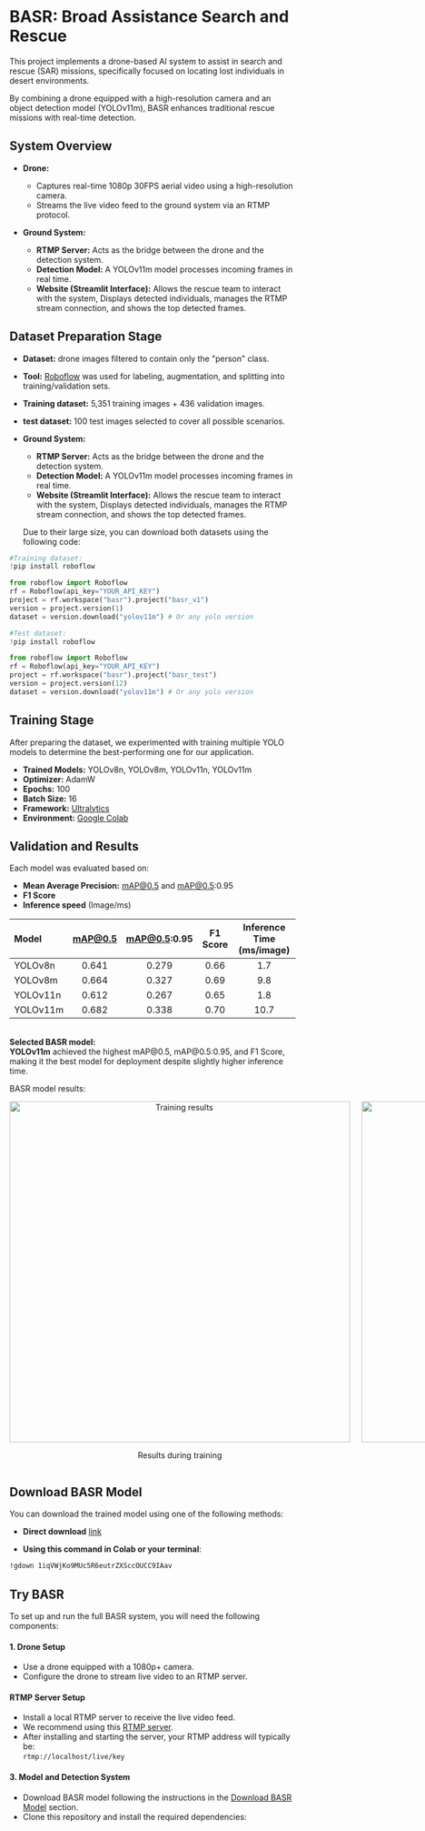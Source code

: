 <h1>BASR: Broad Assistance Search and Rescue</h1>

This project implements a drone-based AI system to assist in search and rescue (SAR) missions, specifically focused on locating lost individuals in desert environments.

By combining a drone equipped with a high-resolution camera and an object detection model (YOLOv11m), BASR enhances traditional rescue missions with real-time detection.

<h2>System Overview</h2>

- <b>Drone:</b><br>
   - Captures real-time 1080p 30FPS aerial video using a high-resolution camera.<br>
   - Streams the live video feed to the ground system via an RTMP protocol.<br>
   
- <b>Ground System:</b><br>
  - <b>RTMP Server:</b> Acts as the bridge between the drone and the detection system.<br>
  - <b>Detection Model:</b> A YOLOv11m model processes incoming frames in real time.<br>
  - <b>Website (Streamlit Interface):</b> Allows the rescue team to interact with the system, Displays detected individuals, manages the RTMP stream connection, and shows the top detected frames.<br>

<h2>Dataset Preparation Stage</h2>

- <b>Dataset:</b> drone images filtered to contain only the "person" class.<br>
- <b>Tool:</b> <a href="https://app.roboflow.com">Roboflow</a> was used for labeling, augmentation, and splitting into training/validation sets.<br>
- <b>Training dataset:</b> 5,351 training images + 436 validation images.<br>
- <b>test dataset:</b> 100 test images selected to cover all possible scenarios.<br>
   
- <b>Ground System:</b><br>
  - <b>RTMP Server:</b> Acts as the bridge between the drone and the detection system.<br>
  - <b>Detection Model:</b> A YOLOv11m model processes incoming frames in real time.<br>
  - <b>Website (Streamlit Interface):</b> Allows the rescue team to interact with the system, Displays detected individuals, manages the RTMP stream connection, and shows the top detected frames.<br>
  
  Due to their large size, you can download both datasets using the following code:
  
```python
#Training dataset:
!pip install roboflow

from roboflow import Roboflow
rf = Roboflow(api_key="YOUR_API_KEY")
project = rf.workspace("basr").project("basr_v1")
version = project.version(1)
dataset = version.download("yolov11m") # Or any yolo version

#Test dataset:
!pip install roboflow

from roboflow import Roboflow
rf = Roboflow(api_key="YOUR_API_KEY")
project = rf.workspace("basr").project("basr_test")
version = project.version(12)
dataset = version.download("yolov11m") # Or any yolo version
```

<h2>Training Stage</h2>
After preparing the dataset, we experimented with training multiple YOLO models to determine the best-performing one for our application.

- <b>Trained Models:</b> YOLOv8n, YOLOv8m, YOLOv11n, YOLOv11m<br>
- <b>Optimizer:</b> AdamW<br>
- <b>Epochs:</b> 100<br>
- <b>Batch Size:</b> 16<br>
- <b>Framework:</b> <a href="https://docs.ultralytics.com">Ultralytics</a><br>
- <b>Environment:</b> <a href="https://colab.research.google.com">Google Colab</a><br>

<h2>Validation and Results</h2>

Each model was evaluated based on:<br>
- <b>Mean Average Precision:</b> mAP@0.5 and mAP@0.5:0.95<br>
- <b>F1 Score</b><br>
- <b>Inference speed</b> (Image/ms)<br>



| Model    | mAP@0.5 | mAP@0.5:0.95 | F1 Score | Inference Time (ms/image) |
|:---------|:-------:|:------------:|:--------:|:-------------------------:|
| YOLOv8n  |  0.641  |     0.279    |   0.66   |           1.7             |
| YOLOv8m  |  0.664  |     0.327    |   0.69   |           9.8             |
| YOLOv11n |  0.612  |     0.267    |   0.65   |           1.8             |
| YOLOv11m |  0.682  |     0.338    |   0.70   |          10.7    

<br>
<b>Selected BASR model:</b><br>
<b>YOLOv11m</b> achieved the highest mAP@0.5, mAP@0.5:0.95, and F1 Score, making it the best model for deployment despite slightly higher inference time.<br>

BASR model results:

<div style="display: flex; gap: 20px; justify-content: flex-start;">
  <div align="center">
    <img src="https://github.com/user-attachments/assets/352af93b-4af6-401e-978d-f86ccaf149d4" alt="Training results" width="600"/>
    <p>Results during training</p>
  </div>
  <div align="center">
    <img src="https://github.com/user-attachments/assets/269a2542-ad6a-4573-9bf6-70f62158f7dc" alt="Confusion matrix" width="600"/>
    <p>Confusion matrix</p>
  </div>
     <div align="center">
    <img src="https://github.com/user-attachments/assets/201556d7-ae52-4104-aa36-e80af412978e" alt="Field test" width="600"/>
    <p>Field test</p>
  </div>
</div>

<h2>Download BASR Model</h2>

You can download the trained model using one of the following methods:

- **Direct download** [link](https://drive.google.com/file/d/1iqVWjKo9MUc5R6eutrZXSccOUCC9IAav/view?usp=share_link)  

- **Using this command in Colab or your terminal**:

```bash
!gdown 1iqVWjKo9MUc5R6eutrZXSccOUCC9IAav
```


<h2>Try BASR</h2>

To set up and run the full BASR system, you will need the following components:

#### 1. Drone Setup
- Use a drone equipped with a 1080p+ camera.
- Configure the drone to stream live video to an RTMP server.

#### RTMP Server Setup
- Install a local RTMP server to receive the live video feed.
- We recommend using this [RTMP server](https://github.com/sallar/mac-local-rtmp-server).
- After installing and starting the server, your RTMP address will typically be:  
  `rtmp://localhost/live/key`

#### 3. Model and Detection System
- Download BASR model following the instructions in the [Download BASR Model](#-Download-BASR-Model) section.
- Clone this repository and install the required dependencies:
